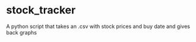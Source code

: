 # stock_tracker
A python script that takes an .csv with stock prices and buy date and gives back graphs 
